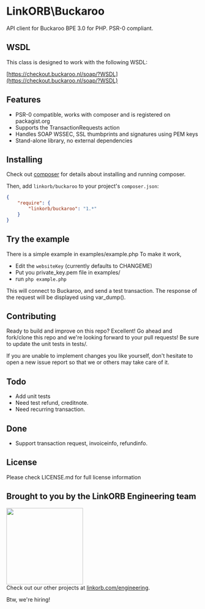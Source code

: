 # LinkORB\Buckaroo

API client for Buckaroo BPE 3.0 for PHP. PSR-0 compliant.

## WSDL

This class is designed to work with the following WSDL:

[https://checkout.buckaroo.nl/soap/?WSDL](https://checkout.buckaroo.nl/soap/?WSDL)

## Features

* PSR-0 compatible, works with composer and is registered on packagist.org
* Supports the TransactionRequests action
* Handles SOAP WSSEC, SSL thumbprints and signatures using PEM keys
* Stand-alone library, no external dependencies

## Installing

Check out [composer](http://www.getcomposer.org) for details about installing and running composer.

Then, add `linkorb/buckaroo` to your project's `composer.json`:

```json
{
    "require": {
        "linkorb/buckaroo": "1.*"
    }
}
```

## Try the example

There is a simple example in examples/example.php
To make it work, 
* Edit the `websiteKey` (currently defaults to CHANGEME)
* Put you private_key.pem file in examples/
* run `php example.php`

This will connect to Buckaroo, and send a test transaction. 
The response of the request will be displayed using var_dump().

## Contributing

Ready to build and improve on this repo? Excellent!
Go ahead and fork/clone this repo and we're looking forward to your pull requests!
Be sure to update the unit tests in tests/.

If you are unable to implement changes you like yourself, don't hesitate to
open a new issue report so that we or others may take care of it.

## Todo

* Add unit tests
* Need test refund, creditnote.
* Need recurring transaction.

## Done

* Support transaction request, invoiceinfo, refundinfo.

## License
Please check LICENSE.md for full license information

## Brought to you by the LinkORB Engineering team

<img src="http://www.linkorb.com/d/meta/tier1/images/linkorbengineering-logo.png" width="200px" /><br />
Check out our other projects at [linkorb.com/engineering](http://www.linkorb.com/engineering).

Btw, we're hiring!


